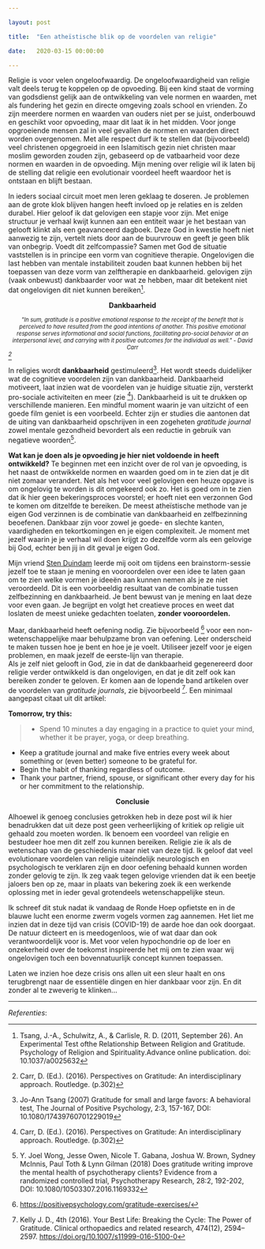 ```yaml
---

layout: post

title:  "Een atheïstische blik op de voordelen van religie"

date:   2020-03-15 00:00:00

---
```


Religie is voor velen ongeloofwaardig. De ongeloofwaardigheid van religie valt deels terug te koppelen op de opvoeding. Bij een kind staat de vorming van godsdienst gelijk aan de ontwikkeling van vele normen en waarden, met als fundering het gezin en directe omgeving zoals school en vrienden. Zo zijn meerdere normen en waarden van ouders niet per se juist, onderbouwd en geschikt voor opvoeding, maar dit laat ik in het midden. Voor jonge opgroeiende mensen zal in veel gevallen de normen en waarden direct worden overgenomen. Met alle respect durf ik te stellen dat (bijvoorbeeld) veel christenen opgegroeid in een Islamitisch gezin niet christen maar moslim geworden zouden zijn, gebaseerd op de vatbaarheid voor deze normen en waarden in de opvoeding. 
Mijn mening over religie wil ik laten bij de stelling dat religie een evolutionair voordeel heeft waardoor het is ontstaan en blijft bestaan.   

In ieders sociaal circuit moet men leren geklaag te doseren. Je problemen aan de grote klok blijven hangen heeft invloed op je relaties en is zelden durabel. Hier geloof ik dat gelovigen een stapje voor zijn. Met enige structuur je verhaal kwijt kunnen aan een entiteit waar je het bestaan van gelooft klinkt als een geavanceerd dagboek. Deze God in kwestie hoeft niet aanwezig te zijn, vertelt niets door aan de buurvrouw en geeft je geen blik van onbegrip. Voedt dit zelfcompassie? Samen met God de situatie vaststellen is in principe een vorm van cognitieve therapie. Ongelovigen die last hebben van mentale instabiliteit zouden baat kunnen hebben bij het toepassen van deze vorm van zelftherapie en dankbaarheid. gelovigen zijn (vaak onbewust) dankbaarder voor wat ze hebben, maar dit betekent niet dat ongelovigen dit niet kunnen bereiken[^1].

**<center>Dankbaarheid</center>**

*<center style="font-size:0.8em">"In sum, gratitude is a positive emotional response to the receipt of the benefit that is perceived to have resulted from the good intentions of another. This positive emotional response serves informational and social functions, facilitating pro-social behavior at an interpersonal level, and carrying with it positive outcomes for the individual as well." - David Carr</center>[^3]* 

In religies wordt **dankbaarheid** gestimuleerd[^2]. Het wordt steeds duidelijker wat de cognitieve voordelen zijn van dankbaarheid. Dankbaarheid motiveert, laat inzien wat de voordelen van je huidige situatie zijn, versterkt pro-sociale activiteiten en meer (zie [^3]).
Dankbaarheid is uit te drukken op verschillende manieren. Een mindful moment waarin je van uitzicht of een goede film geniet is een voorbeeld. Echter zijn er studies die aantonen dat de uiting van dankbaarheid opschrijven in een zogeheten *gratitude journal* zowel mentale gezondheid bevordert als een reductie in gebruik van negatieve woorden[^4].

**Wat kan je doen als je opvoeding je hier niet voldoende in heeft ontwikkeld?**    Te beginnen met een inzicht over de rol van je opvoeding, is het naast de ontwikkelde normen en waarden goed om in te zien dat je dit niet zomaar verandert. Net als het voor veel gelovigen een heuze opgave is om ongelovig te worden is dit omgekeerd ook zo. Het is goed om in te zien dat ik hier geen bekeringsproces voorstel; er hoeft  niet een verzonnen God te komen om ditzelfde te bereiken.
De meest atheïstische methode van je eigen God verzinnen is de combinatie van dankbaarheid en zelfbezinning beoefenen. Dankbaar zijn voor zowel je goede- en slechte kanten, vaardigheden en tekortkomingen en je eigen complexiteit. Je moment met jezelf waarin je je verhaal wil doen krijgt zo dezelfde vorm als een gelovige bij God, echter ben jij in dit geval je eigen God. <br>

Mijn vriend [Sten Duindam](https://www.linkedin.com/in/sten-duindam-bb410b80/) leerde mij ooit om tijdens een brainstorm-sessie jezelf toe te staan je mening en vooroordelen over een idee te laten gaan om te zien welke vormen je ideeën aan kunnen nemen als je ze niet veroordeeld. Dit is een voorbeeldig resultaat van de combinatie tussen zelfbezinning en dankbaarheid. Je bent bewust van je mening en laat deze voor even gaan. Je begrijpt en volgt het creatieve proces en weet dat loslaten de meest unieke gedachten toelaten, **zonder vooroordelen.**

Maar, dankbaarheid heeft oefening nodig. Zie bijvoorbeeld [^5] voor een non-wetenschappelijke maar behulpzame bron van oefening. Leer onderscheid te maken tussen hoe je bent en hoe je je voelt. Utiliseer jezelf voor je eigen problemen, en maak jezelf de eerste-lijn van therapie. <br>
Als je zelf niet gelooft in God, zie in dat de dankbaarheid gegenereerd door religie verder ontwikkeld is dan ongelovigen, en dat je dit zelf ook kan bereiken zonder te geloven. Er komen aan de lopende band artikelen over de voordelen van *gratitude journals*, zie bijvoorbeeld [^6]. Een minimaal aangepast citaat uit dit artikel: 

**Tomorrow, try this:**
>* Spend 10 minutes a day engaging in a practice to quiet your mind, whether it be prayer, yoga, or deep breathing. <br> 
* Keep a gratitude journal and make five entries every week about something or (even better) someone to be grateful for. <br> 
* Begin the habit of thanking regardless of outcome. <br> 
* Thank your partner, friend, spouse, or significant other every day for his or her commitment to the relationship.

**<center>Conclusie</center>**

Alhoewel ik genoeg conclusies getrokken heb in deze post wil ik hier benadrukken dat uit deze post geen verheerlijking of kritiek op religie uit gehaald zou moeten worden. Ik benoem een voordeel van religie en bestudeer hoe men dit zelf zou kunnen bereiken. Religie zie ik als de wetenschap van de geschiedenis maar niet van deze tijd. Ik geloof dat veel evolutionare voordelen van religie uiteindelijk neurologisch en psychologisch te verklaren zijn en door oefening behaald kunnen worden zonder gelovig te zijn. Ik zeg vaak tegen gelovige vrienden dat ik een beetje jaloers ben op ze, maar in plaats van bekering zoek ik een werkende oplossing met in ieder geval grotendeels wetenschappelijke steun. 

Ik schreef dit stuk nadat ik vandaag de Ronde Hoep opfietste en in de blauwe lucht een enorme zwerm vogels vormen zag aannemen. Het liet me inzien dat in deze tijd van crisis (COVID-19) de aarde hoe dan ook doorgaat. De natuur dicteert en is meedogenloos, wie of wat daar dan ook verantwoordelijk voor is. Met voor velen hypochondrie op de loer en onzekerheid over de toekomst inspireerde het mij om te zien waar wij ongelovigen toch een bovennatuurlijk concept kunnen toepassen. 

Laten we inzien hoe deze crisis ons allen uit een sleur haalt en ons terugbrengt naar de essentiële dingen en hier dankbaar voor zijn. En dit zonder al te zweverig te klinken...


 


---

*Referenties*:

[^1]: Tsang, J.-A., Schulwitz, A., & Carlisle, R. D. (2011, September 26). An Experimental Test ofthe Relationship Between Religion and Gratitude. Psychology of Religion and Spirituality.Advance online publication. doi: 10.1037/a0025632

[^2]: Jo-Ann Tsang (2007) Gratitude for small and large favors: A behavioral test, The Journal of Positive Psychology, 2:3, 157-167, DOI: 10.1080/17439760701229019
[^3]: Carr, D. (Ed.). (2016). Perspectives on Gratitude: An interdisciplinary approach. Routledge. (p.302)

[^4]: Y. Joel Wong, Jesse Owen, Nicole T. Gabana, Joshua W. Brown, Sydney McInnis, Paul Toth & Lynn Gilman (2018) Does gratitude writing improve the mental health of psychotherapy clients? Evidence from a randomized controlled trial, Psychotherapy Research, 28:2, 192-202, DOI: 10.1080/10503307.2016.1169332

[^5]: https://positivepsychology.com/gratitude-exercises/

[^6]: Kelly J. D., 4th (2016). Your Best Life: Breaking the Cycle: The Power of Gratitude. Clinical orthopaedics and related research, 474(12), 2594–2597. https://doi.org/10.1007/s11999-016-5100-0

<!-- [^1]: [Perspectives on Gratitude: An interdisciplinary approach - David Carr](https://www.bol.com/nl/f/fund-human-neuropsych-7e/9200000020385103/) -->













